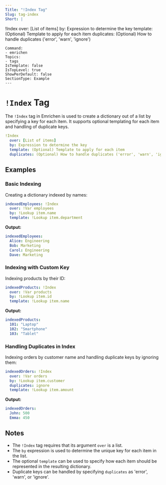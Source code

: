 ```yaml
---
Title: "!Index Tag"
Slug: tag-index
Short: |
  ```
  !Index
  over: [List of items]
  by: Expression to determine the key
  template: (Optional) Template to apply for each item
  duplicates: (Optional) How to handle duplicates ('error', 'warn', 'ignore')
  ```
Command:
  - emrichen
Topics:
  - tags
IsTemplate: false
IsTopLevel: true
ShowPerDefault: false
SectionType: Example
---
```

# `!Index` Tag 

The `!Index` tag in Emrichen is used to create a dictionary out of a list by specifying a key for each item. It supports
optional templating for each item and handling of duplicate keys.

```yaml
!Index
  over: [List of items]
  by: Expression to determine the key
  template: (Optional) Template to apply for each item
  duplicates: (Optional) How to handle duplicates ('error', 'warn', 'ignore')
```

## Examples

### Basic Indexing

Creating a dictionary indexed by names:

```yaml
indexedEmployees: !Index
  over: !Var employees
  by: !Lookup item.name
  template: !Lookup item.department
```

**Output:**

```yaml
indexedEmployees:
  Alice: Engineering
  Bob: Marketing
  Carol: Engineering
  Dave: Marketing
```

### Indexing with Custom Key

Indexing products by their ID:

```yaml
indexedProducts: !Index
  over: !Var products
  by: !Lookup item.id
  template: !Lookup item.name
```

**Output:**

```yaml
indexedProducts:
  101: "Laptop"
  102: "Smartphone"
  103: "Tablet"
```

### Handling Duplicates in Index

Indexing orders by customer name and handling duplicate keys by ignoring them:

```yaml
indexedOrders: !Index
  over: !Var orders
  by: !Lookup item.customer
  duplicates: ignore
  template: !Lookup item.amount
```

**Output:**

```yaml
indexedOrders:
  John: 500
  Emma: 450
```

## Notes

- The `!Index` tag requires that its argument `over` is a list.
- The `by` expression is used to determine the unique key for each item in the list.
- The optional `template` can be used to specify how each item should be represented in the resulting dictionary.
- Duplicate keys can be handled by specifying `duplicates` as 'error', 'warn', or 'ignore'.